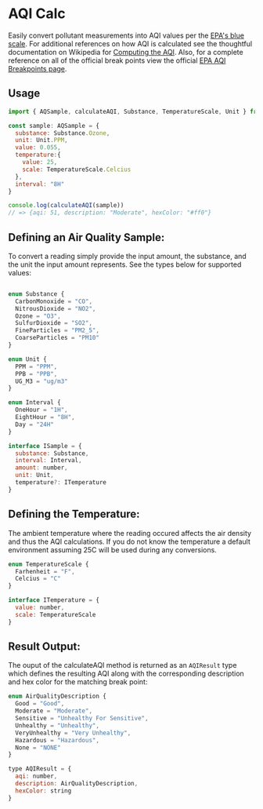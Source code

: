 AQI Calc
===

Easily convert pollutant measurements into AQI values per the [EPA's blue scale](https://forum.airnowtech.org/t/the-aqi-equation/169). For additional references on how
AQI is calculated see the thoughtful documentation on Wikipedia for [Computing the AQI](https://en.wikipedia.org/wiki/Air_quality_index#Computing_the_AQI). Also, for a complete
reference on all of the official break points view the official [EPA AQI Breakpoints page](https://aqs.epa.gov/aqsweb/documents/codetables/aqi_breakpoints.html).

Usage
-----

```js
import { AQSample, calculateAQI, Substance, TemperatureScale, Unit } from "aqi-calc"

const sample: AQSample = {
  substance: Substance.Ozone,
  unit: Unit.PPM,
  value: 0.055,
  temperature:{
    value: 25,
    scale: TemperatureScale.Celcius
  },
  interval: "8H"
}

console.log(calculateAQI(sample)) 
// => {aqi: 51, description: "Moderate", hexColor: "#ff0"}
```

Defining an Air Quality Sample:
-------------------------------

To convert a reading simply provide the input amount, the substance, 
and the unit the input amount represents. See the types below for
supported values:

```js

enum Substance {
  CarbonMonoxide = "CO",
  NitrousDioxide = "NO2",
  Ozone = "O3",
  SulfurDioxide = "SO2",
  FineParticles = "PM2_5",
  CoarseParticles = "PM10"
}

enum Unit {
  PPM = "PPM",
  PPB = "PPB",
  UG_M3 = "ug/m3"
}

enum Interval {
  OneHour = "1H",
  EightHour = "8H",
  Day = "24H"
}

interface ISample = {
  substance: Substance,
  interval: Interval,
  amount: number,
  unit: Unit,
  temperature?: ITemperature
}
```

Defining the Temperature:
-------------------------

The ambient temperature where the reading occured affects the air density and thus
the AQI calculations. If you do not know the temperature a default environment
assuming 25C will be used during any conversions.

```js
enum TemperatureScale {
  Farhenheit = "F",
  Celcius = "C"
}

interface ITemperature = {
  value: number,
  scale: TemperatureScale
}
```

Result Output:
--------------

The ouput of the calculateAQI method is returned as an `AQIResult` type which
defines the resulting AQI along with the corresponding description and hex color
for the matching break point:

```js
enum AirQualityDescription {
  Good = "Good",
  Moderate = "Moderate",
  Sensitive = "Unhealthy For Sensitive",
  Unhealthy = "Unhealthy",
  VeryUnhealthy = "Very Unhealthy",
  Hazardous = "Hazardous",
  None = "NONE"
}

type AQIResult = {
  aqi: number,
  description: AirQualityDescription,
  hexColor: string
}
```